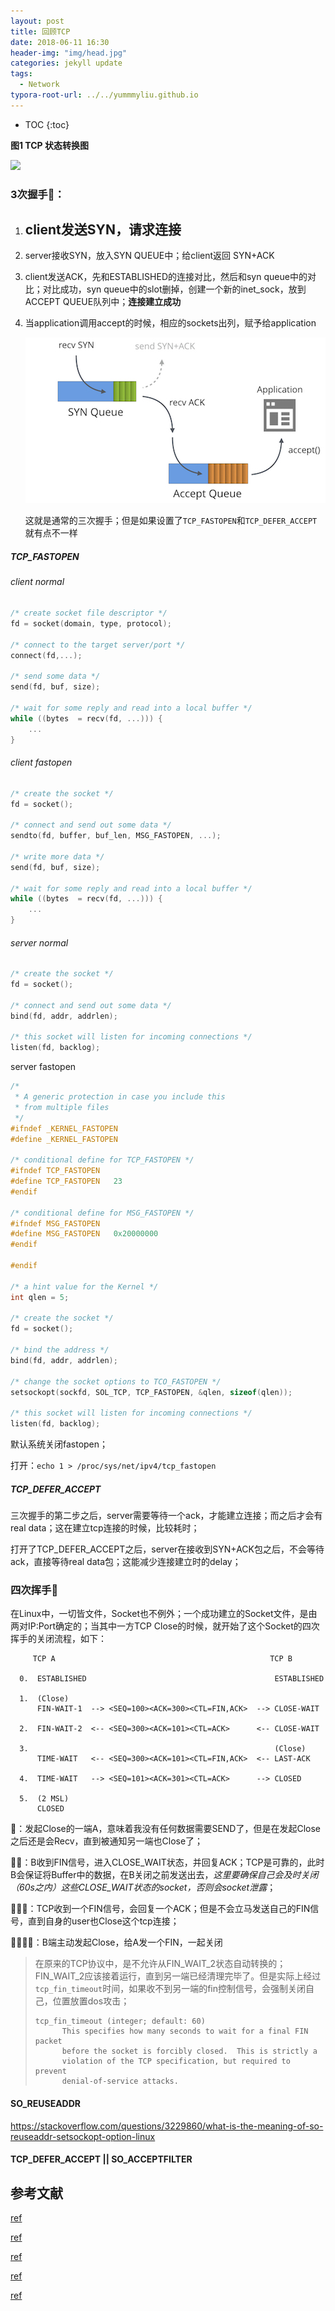 ```yaml
---
layout: post
title: 回顾TCP
date: 2018-06-11 16:30
header-img: "img/head.jpg"
categories: jekyll update
tags:
  - Network
typora-root-url: ../../yummmyliu.github.io
---
```


* TOC
{:toc}


**图1 TCP 状态转换图**

![](/../yummyliu.github.io/image/tcp.gif)

### 3次握手🤝：

1. ## client发送SYN，请求连接

2. server接收SYN，放入SYN QUEUE中；给client返回 SYN+ACK

3. client发送ACK，先和ESTABLISHED的连接对比，然后和syn queue中的对比；对比成功，syn queue中的slot删掉，创建一个新的inet_sock，放到ACCEPT QUEUE队列中；**连接建立成功**

4. 当application调用accept的时候，相应的sockets出列，赋予给application

   ![](/image/all-1.jpeg)

   这就是通常的三次握手；但是如果设置了`TCP_FASTOPEN`和`TCP_DEFER_ACCEPT`就有点不一样

##### TCP_FASTOPEN

###### client normal

```c
/* create socket file descriptor */
fd = socket(domain, type, protocol);

/* connect to the target server/port */
connect(fd,...);

/* send some data */
send(fd, buf, size);

/* wait for some reply and read into a local buffer */ 
while ((bytes  = recv(fd, ...))) {
    ...
}
```

###### client fastopen

```c
/* create the socket */
fd = socket();

/* connect and send out some data */
sendto(fd, buffer, buf_len, MSG_FASTOPEN, ...);

/* write more data */
send(fd, buf, size);

/* wait for some reply and read into a local buffer */ 
while ((bytes  = recv(fd, ...))) {
    ...
}
```

###### server normal

```c
/* create the socket */
fd = socket();

/* connect and send out some data */
bind(fd, addr, addrlen);

/* this socket will listen for incoming connections */
listen(fd, backlog);
```

server fastopen

```c
/* 
 * A generic protection in case you include this 
 * from multiple files 
 */
#ifndef _KERNEL_FASTOPEN
#define _KERNEL_FASTOPEN

/* conditional define for TCP_FASTOPEN */
#ifndef TCP_FASTOPEN
#define TCP_FASTOPEN   23
#endif

/* conditional define for MSG_FASTOPEN */
#ifndef MSG_FASTOPEN
#define MSG_FASTOPEN   0x20000000
#endif

#endif

/* a hint value for the Kernel */
int qlen = 5;

/* create the socket */
fd = socket();

/* bind the address */
bind(fd, addr, addrlen);

/* change the socket options to TCO_FASTOPEN */
setsockopt(sockfd, SOL_TCP, TCP_FASTOPEN, &qlen, sizeof(qlen));

/* this socket will listen for incoming connections */
listen(fd, backlog);
```

默认系统关闭fastopen；

打开：`echo 1 > /proc/sys/net/ipv4/tcp_fastopen`

##### TCP_DEFER_ACCEPT

三次握手的第二步之后，server需要等待一个ack，才能建立连接；而之后才会有real data；这在建立tcp连接的时候，比较耗时；

打开了TCP_DEFER_ACCEPT之后，server在接收到SYN+ACK包之后，不会等待ack，直接等待real data包；这能减少连接建立时的delay；

### 四次挥手👋

在Linux中，一切皆文件，Socket也不例外；一个成功建立的Socket文件，是由两对IP:Port确定的；当其中一方TCP Close的时候，就开始了这个Socket的四次挥手的关闭流程，如下：

```
     TCP A                                                TCP B

  0.  ESTABLISHED                                          ESTABLISHED

  1.  (Close)
      FIN-WAIT-1  --> <SEQ=100><ACK=300><CTL=FIN,ACK>  --> CLOSE-WAIT

  2.  FIN-WAIT-2  <-- <SEQ=300><ACK=101><CTL=ACK>      <-- CLOSE-WAIT

  3.                                                       (Close)
      TIME-WAIT   <-- <SEQ=300><ACK=101><CTL=FIN,ACK>  <-- LAST-ACK

  4.  TIME-WAIT   --> <SEQ=101><ACK=301><CTL=ACK>      --> CLOSED

  5.  (2 MSL)
      CLOSED       
```

👋：发起Close的一端A，意味着我没有任何数据需要SEND了，但是在发起Close之后还是会Recv，直到被通知另一端也Close了；

👋👋：B收到FIN信号，进入CLOSE_WAIT状态，并回复ACK；TCP是可靠的，此时B会保证将Buffer中的数据，在B关闭之前发送出去，*这里要确保自己会及时关闭（60s之内）这些CLOSE_WAIT状态的socket，否则会socket泄露*；

👋👋👋：TCP收到一个FIN信号，会回复一个ACK；但是不会立马发送自己的FIN信号，直到自身的user也Close这个tcp连接；

👋👋👋👋：B端主动发起Close，给A发一个FIN，一起关闭

> 在原来的TCP协议中，是不允许从FIN_WAIT_2状态自动转换的；FIN_WAIT_2应该接着运行，直到另一端已经清理完毕了。但是实际上经过`tcp_fin_timeout`时间，如果收不到另一端的fin控制信号，会强制关闭自己，位置放置dos攻击；
>
> ```
> tcp_fin_timeout (integer; default: 60)
>       This specifies how many seconds to wait for a final FIN packet
>       before the socket is forcibly closed.  This is strictly a
>       violation of the TCP specification, but required to prevent
>       denial-of-service attacks.
> ```

#### SO_REUSEADDR

https://stackoverflow.com/questions/3229860/what-is-the-meaning-of-so-reuseaddr-setsockopt-option-linux

#### TCP_DEFER_ACCEPT || SO_ACCEPTFILTER



## 参考文献

[ref](https://www.ibm.com/support/knowledgecenter/en/SSLTBW_2.1.0/com.ibm.zos.v2r1.halu101/constatus.htm)

[ref](http://edsiper.linuxchile.cl/blog/2013/02/21/linux-tcp-fastopen-in-your-sockets/)

[ref](https://blog.cloudflare.com/syn-packet-handling-in-the-wild/)

[ref](https://blog.cloudflare.com/this-is-strictly-a-violation-of-the-tcp-specification/)

[ref](http://www.freesoft.org/CIE/Course/Section4/11.htm)
